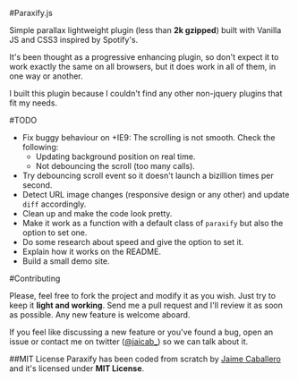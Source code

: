 #Paraxify.js

Simple parallax lightweight plugin (less than **2k gzipped**) built with Vanilla JS and CSS3 inspired by Spotify's. 

It's been thought as a progressive enhancing plugin, so don't expect it to work exactly the same on all browsers, but it does work in all of them, in one way or another.

I built this plugin because I couldn't find any other non-jquery plugins that fit my needs. 


#TODO

- Fix buggy behaviour on +IE9: The scrolling is not smooth. Check the following:
	- Updating background position on real time.
	- Not debouncing the scroll (too many calls).
- Try debouncing scroll event so it doesn't launch a bizillion times per second.
- Detect URL image changes (responsive design or any other) and update `diff` accordingly.
- Clean up and make the code look pretty.
- Make it work as a function with a default class of `paraxify` but also the option to set one.
- Do some research about speed and give the option to set it.
- Explain how it works on the README.
- Build a small demo site.


#Contributing

Please, feel free to fork the project and modify it as you wish. Just try to keep it __light and working__. Send me a pull request and I'll review it as soon as possible. Any new feature is welcome aboard.

If you feel like discussing a new feature or you've found a bug, open an issue or contact me on twitter ([@jaicab_](http://twitter.com/jaicab_)) so we can talk about it.


##MIT License
Paraxify has been coded from scratch by [Jaime Caballero](http://jaicab.com) and it's licensed under **MIT License**.